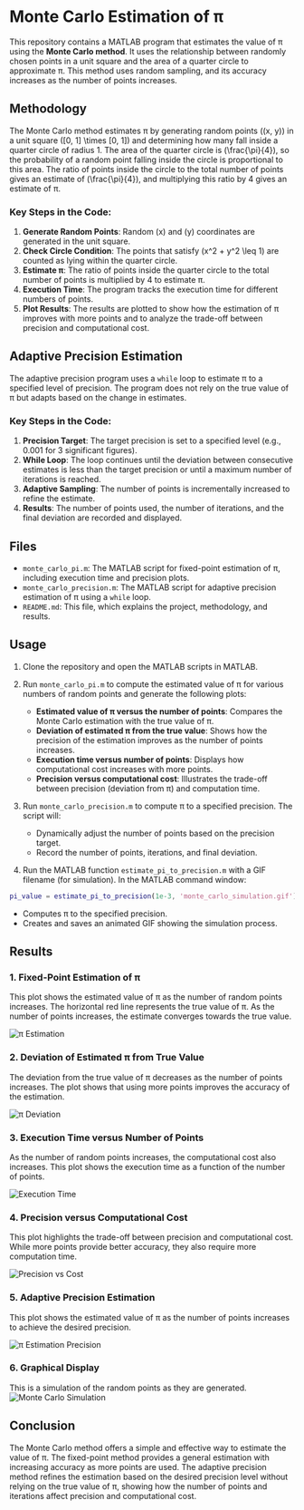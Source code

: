 # Monte Carlo Estimation of π

This repository contains a MATLAB program that estimates the value of π using the **Monte Carlo method**. It uses the relationship between randomly chosen points in a unit square and the area of a quarter circle to approximate π. This method uses random sampling, and its accuracy increases as the number of points increases.

## Methodology

The Monte Carlo method estimates π by generating random points \((x, y)\) in a unit square \([0, 1] \times [0, 1]\) and determining how many fall inside a quarter circle of radius 1. The area of the quarter circle is \(\frac{\pi}{4}\), so the probability of a random point falling inside the circle is proportional to this area. The ratio of points inside the circle to the total number of points gives an estimate of \(\frac{\pi}{4}\), and multiplying this ratio by 4 gives an estimate of π.

### Key Steps in the Code:
1. **Generate Random Points**: Random \(x\) and \(y\) coordinates are generated in the unit square.
2. **Check Circle Condition**: The points that satisfy \(x^2 + y^2 \leq 1\) are counted as lying within the quarter circle.
3. **Estimate π**: The ratio of points inside the quarter circle to the total number of points is multiplied by 4 to estimate π.
4. **Execution Time**: The program tracks the execution time for different numbers of points.
5. **Plot Results**: The results are plotted to show how the estimation of π improves with more points and to analyze the trade-off between precision and computational cost.

## Adaptive Precision Estimation

The adaptive precision program uses a `while` loop to estimate π to a specified level of precision. The program does not rely on the true value of π but adapts based on the change in estimates.

### Key Steps in the Code:
1. **Precision Target**: The target precision is set to a specified level (e.g., 0.001 for 3 significant figures).
2. **While Loop**: The loop continues until the deviation between consecutive estimates is less than the target precision or until a maximum number of iterations is reached.
3. **Adaptive Sampling**: The number of points is incrementally increased to refine the estimate.
4. **Results**: The number of points used, the number of iterations, and the final deviation are recorded and displayed.

## Files
- `monte_carlo_pi.m`: The MATLAB script for fixed-point estimation of π, including execution time and precision plots.
- `monte_carlo_precision.m`: The MATLAB script for adaptive precision estimation of π using a `while` loop.
- `README.md`: This file, which explains the project, methodology, and results.

## Usage
1. Clone the repository and open the MATLAB scripts in MATLAB.
2. Run `monte_carlo_pi.m` to compute the estimated value of π for various numbers of random points and generate the following plots:
   - **Estimated value of π versus the number of points**: Compares the Monte Carlo estimation with the true value of π.
   - **Deviation of estimated π from the true value**: Shows how the precision of the estimation improves as the number of points increases.
   - **Execution time versus number of points**: Displays how computational cost increases with more points.
   - **Precision versus computational cost**: Illustrates the trade-off between precision (deviation from π) and computation time.

3. Run `monte_carlo_precision.m` to compute π to a specified precision. The script will:
   - Dynamically adjust the number of points based on the precision target.
   - Record the number of points, iterations, and final deviation.

4. Run the MATLAB function `estimate_pi_to_precision.m` with a GIF filename (for simulation). In the MATLAB command window:
```matlab
pi_value = estimate_pi_to_precision(1e-3, 'monte_carlo_simulation.gif');
```
   - Computes π to the specified precision.
   - Creates and saves an animated GIF showing the simulation process. 

## Results

### 1. Fixed-Point Estimation of π
This plot shows the estimated value of π as the number of random points increases. The horizontal red line represents the true value of π. As the number of points increases, the estimate converges towards the true value.

![π Estimation](./pi_estimation_plot.png)

### 2. Deviation of Estimated π from True Value
The deviation from the true value of π decreases as the number of points increases. The plot shows that using more points improves the accuracy of the estimation.

![π Deviation](./pi_deviation_plot.png)

### 3. Execution Time versus Number of Points
As the number of random points increases, the computational cost also increases. This plot shows the execution time as a function of the number of points.

![Execution Time](./execution_time_plot.png)

### 4. Precision versus Computational Cost
This plot highlights the trade-off between precision and computational cost. While more points provide better accuracy, they also require more computation time.

![Precision vs Cost](./precision_vs_cost_plot.png)

### 5. Adaptive Precision Estimation
This plot shows the estimated value of π as the number of points increases to achieve the desired precision.

![π Estimation Precision](./pi_estimation_precision_plot.png)

### 6. Graphical Display
This is a simulation of the random points as they are generated.
![Monte Carlo Simulation](./monte_carlo_simulation.gif)

## Conclusion
The Monte Carlo method offers a simple and effective way to estimate the value of π. The fixed-point method provides a general estimation with increasing accuracy as more points are used. The adaptive precision method refines the estimation based on the desired precision level without relying on the true value of π, showing how the number of points and iterations affect precision and computational cost.